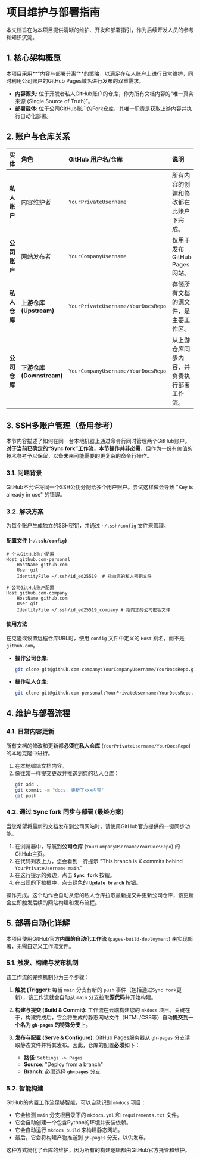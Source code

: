 # 项目维护与部署指南

本文档旨在为本项目提供清晰的维护、开发和部署指引，作为后续开发人员的参考和知识沉淀。

## 1. 核心架构概览

本项目采用**“内容与部署分离”**的策略，以满足在私人账户上进行日常维护，同时利用公司账户的GitHub Pages域名进行发布的双重需求。

- **内容源头**: 位于开发者私人GitHub账户的仓库，作为所有文档内容的“唯一真实来源 (Single Source of Truth)”。
- **部署载体**: 位于公司GitHub账户的Fork仓库，其唯一职责是获取上游内容并执行自动化部署。

## 2. 账户与仓库关系

| 实体 | 角色 | GitHub 用户名/仓库 | 说明 |
| :--- | :--- | :--- | :--- |
| **私人账户** | 内容维护者 | `YourPrivateUsername` | 所有内容的创建和修改都在此账户下完成。 |
| **公司账户** | 网站发布者 | `YourCompanyUsername` | 仅用于发布GitHub Pages网站。 |
| **私人仓库** | **上游仓库 (Upstream)** | `YourPrivateUsername/YourDocsRepo` | 存储所有文档的源文件，是主要工作区。 |
| **公司仓库** | **下游仓库 (Downstream)** | `YourCompanyUsername/YourDocsRepo` | 从上游仓库同步内容，并负责执行部署工作流。 |

## 3. SSH多账户管理（备用参考）

本节内容描述了如何在同一台本地机器上通过命令行同时管理两个GitHub账户。**对于当前已确定的“Sync fork”工作流，本节操作并非必需**，但作为一份有价值的技术参考予以保留，以备未来可能需要的更复杂的命令行操作。

### 3.1. 问题背景

GitHub不允许将同一个SSH公钥分配给多个用户账户。尝试这样做会导致 "Key is already in use" 的错误。

### 3.2. 解决方案

为每个账户生成独立的SSH密钥，并通过 `~/.ssh/config` 文件来管理。

#### 配置文件 (`~/.ssh/config`)

```
# 个人GitHub账户配置
Host github.com-personal
    HostName github.com
    User git
    IdentityFile ~/.ssh/id_ed25519  # 指向您的私人密钥文件

# 公司GitHub账户配置
Host github.com-company
    HostName github.com
    User git
    IdentityFile ~/.ssh/id_ed25519_company # 指向您的公司密钥文件
```

#### 使用方法

在克隆或设置远程仓库URL时，使用 `config` 文件中定义的 `Host` 别名，而不是 `github.com`。

- **操作公司仓库**:
  ```bash
  git clone git@github.com-company:YourCompanyUsername/YourDocsRepo.git
  ```

- **操作私人仓库**:
  ```bash
  git clone git@github.com-personal:YourPrivateUsername/YourDocsRepo.git
  ```

## 4. 维护与部署流程

### 4.1. 日常内容更新

所有文档的修改和更新都**必须**在**私人仓库** (`YourPrivateUsername/YourDocsRepo`) 的本地克隆中进行。

1.  在本地编辑文档内容。
2.  像往常一样提交更改并推送到您的私人仓库：
    ```bash
    git add .
    git commit -m "docs: 更新了xxx内容"
    git push
    ```

### 4.2. 通过 Sync fork 同步与部署 (最终方案)

当您希望将最新的文档发布到公司网站时，请使用GitHub官方提供的一键同步功能。

1.  在浏览器中，导航到**公司仓库** (`YourCompanyUsername/YourDocsRepo`) 的GitHub主页。
2.  在代码列表上方，您会看到一行提示 "This branch is X commits behind `YourPrivateUsername:main`."
3.  在这行提示的旁边，点击 **`Sync fork`** 按钮。
4.  在出现的下拉框中，点击绿色的 **`Update branch`** 按钮。

操作完成。这个动作会自动从您的私人仓库拉取最新提交并更新公司仓库，该更新会立即触发后续的网站构建和发布流程。

## 5. 部署自动化详解

本项目使用GitHub官方**内置的自动化工作流** (`pages-build-deployment`) 来实现部署，无需自定义工作流文件。

### 5.1. 触发、构建与发布机制

该工作流的完整机制分为三个步骤：

1.  **触发 (Trigger)**: 每当 `main` 分支有新的 `push` 事件（包括通过`Sync fork`更新），该工作流就会自动从 `main` 分支拉取**源代码**并开始构建。

2.  **构建与提交 (Build & Commit)**: 工作流在云端构建您的 `mkdocs` 项目。关键在于，构建完成后，它会将生成的静态网站文件（HTML/CSS等）自动**提交到一个名为 `gh-pages` 的特殊分支**上。

3.  **发布与配置 (Serve & Configure)**: GitHub Pages服务器从 `gh-pages` 分支读取静态文件并将其发布。因此，仓库的配置**必须**如下：
    *   **路径**: `Settings -> Pages`
    *   **Source**: "Deploy from a branch"
    *   **Branch**: 必须选择 **`gh-pages`** 分支

### 5.2. 智能构建

GitHub的内置工作流足够智能，可以自动识别 `mkdocs` 项目：
- 它会检测 `main` 分支根目录下的 `mkdocs.yml` 和 `requirements.txt` 文件。
- 它会自动创建一个包含Python的环境并安装依赖。
- 它会自动运行 `mkdocs build` 来构建静态网站。
- 最后，它会将构建产物推送到 `gh-pages` 分支，以供发布。

这种方式简化了仓库的维护，因为所有的构建逻辑都由GitHub官方托管和维护。
